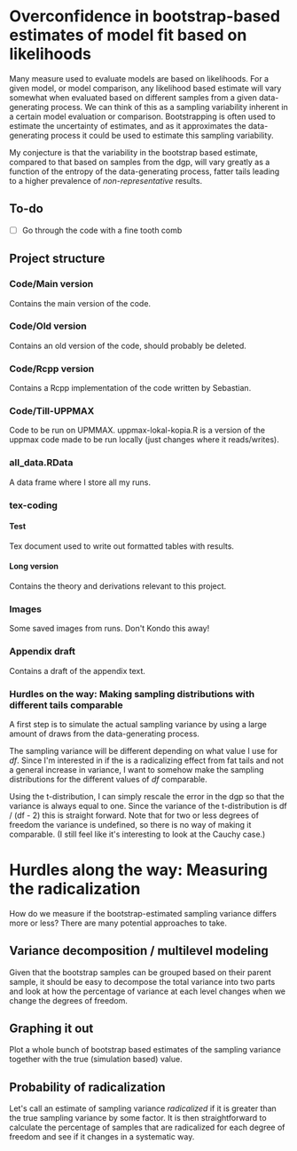 # Overconfidence in bootstrap-based estimates of model fit based on likelihoods

Many measure used to evaluate models are based on likelihoods. For a given model, or model comparison, any likelihood based estimate will vary somewhat when evaluated based on different samples from a given data-generating process. We can think of this as a sampling variability inherent in a certain model evaluation or comparison. Bootstrapping is often used to estimate the uncertainty of estimates, and as it approximates the data-generating process it could be used to estimate this sampling variability.

My conjecture is that the variability in the bootstrap based estimate, compared to that based on samples from the dgp, will vary greatly as a function of the entropy of the data-generating process, fatter tails leading to a higher prevalence of *non-representative* results.

## To-do

- [ ] Go through the code with a fine tooth comb


## Project structure

### Code/Main version

Contains the main version of the code.

### Code/Old version

Contains an old version of the code, should probably be deleted.

### Code/Rcpp version

Contains a Rcpp implementation of the code written by Sebastian.

### Code/Till-UPPMAX

Code to be run on UPMMAX. uppmax-lokal-kopia.R is a version of the uppmax code made to be run locally (just changes where it reads/writes).

### all_data.RData

A data frame where I store all my runs.

### tex-coding

#### Test

Tex document used to write out formatted tables with results.

#### Long version

Contains the theory and derivations relevant to this project.

### Images

Some saved images from runs. Don't Kondo this away!

### Appendix draft

Contains a draft of the appendix text.



### Hurdles on the way: Making sampling distributions with different tails comparable

A first step is to simulate the actual sampling variance by using a large amount of draws from the data-generating process.

The sampling variance will be different depending on what value I use for *df*. Since I'm interested in if the is a radicalizing effect from fat tails and not a general increase in variance, I want to somehow make the sampling distributions for the different values of *df* comparable.

Using the t-distribution, I can simply rescale the error in the dgp so that the variance is always equal to one. Since the variance of the t-distribution is df / (df - 2) this is straight forward. Note that for two or less degrees of freedom the variance is undefined, so there is no way of making it comparable. (I still feel like it's interesting to look at the Cauchy case.)

# Hurdles along the way: Measuring the radicalization

How do we measure if the bootstrap-estimated sampling variance differs more or less? There are many potential approaches to take.

## Variance decomposition / multilevel modeling

Given that the bootstrap samples can be grouped based on their parent sample, it should be easy to decompose the total variance into two parts and look at how the percentage of variance at each level changes when we change the degrees of freedom.

## Graphing it out

Plot a whole bunch of bootstrap based estimates of the sampling variance together with the true (simulation based) value.

## Probability of radicalization

Let's call an estimate of sampling variance *radicalized* if it is greater than the true sampling variance by some factor. It is then straightforward to calculate the percentage of samples that are radicalized for each degree of freedom and see if it changes in a systematic way.